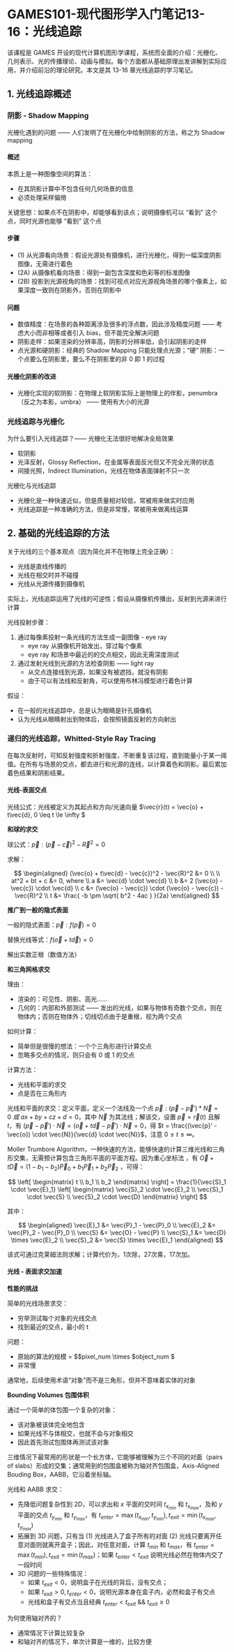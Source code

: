 # GAMES101-现代图形学入门笔记13-16：光线追踪

该课程是 GAMES 开设的现代计算机图形学课程，系统而全面的介绍：光栅化、几何表示、光的传播理论、动画与模拟。每个方面都从基础原理出发讲解到实际应用，并介绍前沿的理论研究。本文是其 13-16 章光线追踪的学习笔记。

## 1. 光线追踪概述

### 阴影 - Shadow Mapping

光栅化遇到的问题 —— 人们发明了在光栅化中绘制阴影的方法，称之为 Shadow mapping

#### 概述

本质上是一种图像空间的算法：
  - 在其阴影计算中不包含任何几何场景的信息
  - 必须处理采样偏倚

关键思想：如果点不在阴影中，却能够看到该点；说明摄像机可以 “看到” 这个点，同时光源也能够 “看到” 这个点

#### 步骤

- (1) 从光源看向场景：假设光源处有摄像机，进行光栅化，得到一幅深度阴影图像，无需进行着色
- (2A) 从摄像机看向场景：得到一副包含深度和色彩等的标准图像
- (2B) 投影到光源视角的场景：找到可视点对应光源视角场景的哪个像素上，如果深度一致则在阴影外，否则在阴影中

#### 问题

- 数值精度：在场景的各种距离涉及很多的浮点数，因此涉及精度问题 —— 考虑大小而非相等或者引入 bias，但不能完全解决问题
- 阴影走样：如果渲染的分辨率高，阴影的分辨率低，会引起阴影的走样
- 点光源和硬阴影：经典的 Shadow Mapping 只能处理点光源；“硬” 阴影：一个点要么在阴影里，要么不在阴影里的非 0 即 1 的过程

#### 光栅化阴影的改进

- 光栅化实现的软阴影：在物理上软阴影实际上是物理上的伴影，penumbra（反之为本影，umbra） —— 使用有大小的光源

### 光线追踪与光栅化

为什么要引入光线追踪？—— 光栅化无法很好地解决全局效果

- 软阴影
- 光泽反射，Glossy Reflection，在金属等表面反光但又不完全光滑的状态
- 间接光照，Indirect Illumination，光线在物体表面弹射不只一次

光栅化与光线追踪

- 光栅化是一种快速近似，但是质量相对较低，常被用来做实时应用
- 光线追踪是一种准确的方法，但是非常慢，常被用来做离线运算

## 2. 基础的光线追踪的方法

关于光线的三个基本观点（因为简化并不在物理上完全正确）：

- 光线是直线传播的
- 光线在相交时并不碰撞
- 光线从光源传播到摄像机

实际上，光线追踪运用了光线的可逆性；假设从摄像机传播出，反射到光源来进行计算

光线投射步骤：

1. 通过每像素投射一条光线的方法生成一副图像 - eye ray
    - eye ray 从摄像机开始发出，穿过每个像素
    - eye ray 和场景中最近的的交点相交，因此无需深度测试
2. 通过发射光线到光源的方法检查阴影 —— light ray
    - 从交点连接线到光源，如果没有被遮挡，就没有阴影
    - 由于可以有法线和反射角，可以使用布林冯模型进行着色计算

假设：

- 在一般的光线追踪中，总是认为眼睛是针孔摄像机
- 认为光线从眼睛射出到物体后，会按照镜面反射的方向射出

### 递归的光线追踪，Whitted-Style Ray Tracing

在每次反射时，可知反射强度和折射强度，不断重复该过程，直到能量小于某一阈值。在所有与场景的交点，都去进行和光源的连线，以计算着色和阴影。最后累加着色结果和阴影结果。

#### 光线-表面交点

光线公式：光线被定义为其起点和方向/光速向量 $\vec{r}(t) = \vec{o} + t\vec{d}, 0 \leq t \le \infty $

**和球的求交**

球公式：$\vec{p}: (\vec{p} - \vec{c})^2 - \vec{R}^2 = 0$

求解：

$$
\begin{aligned}
(\vec{o} + t\vec{d} - \vec{c})^2 - \vec{R}^2 &= 0 \\
\\
at^2 + bt + c &= 0, where \\
a &= \vec{d} \cdot \vec{d} \\
b &= 2 (\vec{o} - \vec{c}) \cdot \vec{d} \\
c &= (\vec{o} - \vec{c}) \cdot (\vec{o} - \vec{c}) - \vec{R}^2  \\
t &= \frac{ -b \pm \sqrt{ b^2 - 4ac } }{2a}
\end{aligned}
$$

**推广到一般的隐式表面**

一般的隐式表面：$\vec{p}: f(\vec{p}) = 0$

替换光线等式：$f(\vec{o} + t\vec{d}) = 0$

解出实数正根（数值方法）

**和三角网格求交**

理由：

- 渲染的：可见性、阴影、高光……
- 几何的：内部和外部测试 —— 发出的光线，如果与物体有奇数个交点，则在物体内；否则在物体外；切线切点由于是重根，视为两个交点

如何计算：

- 简单但是很慢的想法：一个个三角形进行计算交点
- 忽略多交点的情况，则只会有 0 或 1 的交点

计算方法：

- 光线和平面的求交
- 点是否在三角形内

光线和平面的求交：定义平面，定义一个法线及一个点  $\vec{p}: (\vec{p} - \vec{p}') * \vec{N} = 0\ 或\ ax + by + cz + d = 0$，其中 $\vec{N}$ 为其法线；解该交，设置 $\vec{p} = \vec{r}(t)$ 且解 $t$，有 $(\vec{p} - \vec{p}') \cdot \vec{N} = (\vec{o} + t \vec{d} - \vec{p}') \cdot \vec{N} = 0$，得 $t = \frac{(\vec{p}' - \vec{o}) \cdot \vec{N}}{\vec{d} \cdot \vec{N}}$，注意 $0 \leq t \le \infty$。

Moller Trumbore Algorithm，一种快速的方法，能够快速的计算三维光线和三角形交集，无需预计算包含三角形平面的平面方程。因为重心坐标法 ，有 $\vec{O} + t\vec{D} = (1 - b_1 - b_2)\vec{P}_0 + b_1\vec{P}_1 + b_2\vec{P}_2$ ，可得：

$$
\left[ \begin{matrix} t \\ b_1 \\ b_2 \end{matrix} \right] 
= \frac{1}{\vec{S}_1 \cdot \vec{E}_1} \left[ \begin{matrix} \vec{S}_2 \cdot \vec{E}_2 \\ \vec{S}_1 \cdot \vec{S} \\ \vec{S}_2 \cdot \vec{D} \end{matrix} \right]
$$

其中：

$$
\begin{aligned}
\vec{E}_1 &= \vec{P}_1 - \vec{P}_0 \\
\vec{E}_2 &= \vec{P}_2 - \vec{P}_0 \\
\vec{S} &= \vec{O} - \vec{P} \\
\vec{S}_1 &= \vec{D} \times \vec{E}_2 \\
\vec{S}_2 &= \vec{S} \times \vec{E}_1
\end{aligned}
$$

该式可通过克莱姆法则求解；计算代价为，1次除，27次乘，17次加。

#### 光线 - 表面求交加速

**性能的挑战**

简单的光线场景求交：

- 穷举测试每个对象的光线交点
- 找到最近的交点，最小的 t

问题：

- 原始的算法的规模 = $\$pixel\_num \times \$object\_num $
- 非常慢

通常地，后续使用术语“对象”而不是三角形，但并不意味着实体的对象

**Bounding Volumes 包围体积**

通过一个简单的体包围一个复杂的对象：

- 该对象被该体完全地包含
- 如果光线不与体相交，也就不会与对象相交
- 因此首先测试包围体再测试该对象

三维情况下最常用的形状是一个长方体，它能够被理解为三个不同的对面（pairs of slabs）形成的交集；通常用到的包围盒被称为轴对齐包围盒，Axis-Aligned Bouding Box，AABB，它沿着坐标轴。

光线和 AABB 求交：

- 先降低问题复杂性到 2D，可以求出和 $x$ 平面的交时间 $t_{x_{min}}$ 和 $t_{x_{max}}$，及和 $y$ 平面的交点 $t_{y_{min}}$ 和 $t_{y_{max}}$，有 $t_{enter} = \max{(t_{x_{min}}, t_{y_{min}})}, t_{exit} = \min{(t_{x_{max}}, t_{y_{max}})}$
- 拓展到 3D 问题，只有当 (1) 光线进入了盒子所有的对面 (2) 光线只要离开任意对面则就离开盒子；因此，对任意对面，计算 $t_{min}$ 和 $t_{max}$，有 $t_{enter} = \max{(t_{min})}, t_{exit} = \min{(t_{max})}$；如果 $t_{enter} < t_{exit}$ 说明光线必然在物体内交了一段时间
- 3D 问题的一些特殊情况：
    - 如果 $t_{exit} < 0$，说明盒子在光线的背后，没有交点；
    - 如果 $t_{exit} > 0, t_{enter} < 0$，说明光源本身在盒子内，必然和盒子有交点
    - 光线和盒子有交点当且经典 $t_{enter} < t_{exit}\ \&\&\ t_{exit} \geq 0$

为何使用轴对齐的？

- 通常情况下计算比较复杂
- 和轴对齐的情况下，单次计算是一维的，比较方便